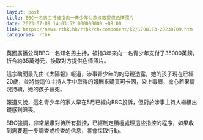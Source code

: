 ```yaml
---
layout: post
title: BBC一名男主持被指向一青少年付款換取提供色情照片
date: 2023-07-09 14:03:52.000000000 +08:00
link: https://news.rthk.hk/rthk/ch/component/k2/1708113-20230709.htm
categories: rthk
---
```


英國廣播公司BBC一名知名男主持，被指3年來向一名青少年支付了35000英鎊，折合約35萬港元，換取對方提供色情照片。

這宗醜聞最先由《太陽報》報道，涉事青少年的的母親透露，她的孩子現在已經20歲，並將從這位主持人手中取得的報酬來購買可卡因，染上毒癮，擔心若果情況持續，她的孩子會死。

報道又說，這名青少年的家人早在5月已經向BBC投訴，但對於涉事主持人繼續出鏡感到沮喪。

BBC強調，非常嚴肅對待所有指控，已經制定積極處理這些指控的程序，如果收到需要進一步調查或檢查的信息，將會採取行動。
